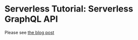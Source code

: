 # Serverless Tutorial: Serverless GraphQL API 

Please see [the blog post](https://dev.to/lambdastore/serverless-tutorial-serverless-graphql-api-28ip)

